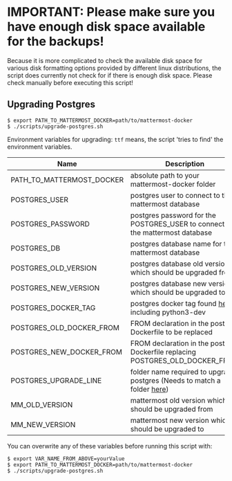 # IMPORTANT: Please make sure you have enough disk space available for the backups!

Because it is more complicated to check the available disk space for various disk formatting options provided by different linux distributions, the script does currently not check for if there is enough disk space.
Please check manually before executing this script!

## Upgrading Postgres

```
$ export PATH_TO_MATTERMOST_DOCKER=path/to/mattermost-docker
$ ./scripts/upgrade-postgres.sh
```

Environment variables for upgrading:
`ttf` means, the script 'tries to find' the environment variables.

| Name                      | Description                                                                                                                  | Type     |   Default   | Required |
| ------------------------- | ---------------------------------------------------------------------------------------------------------------------------- | -------- | :---------: | :------: |
| PATH_TO_MATTERMOST_DOCKER | absolute path to your mattermost-docker folder                                                                               | `string` |     n/a     |   yes    |
| POSTGRES_USER             | postgres user to connect to the mattermost database                                                                          | `string` |     ttf     |   yes    |
| POSTGRES_PASSWORD         | postgres password for the POSTGRES_USER to connect to the mattermost database                                                | `string` |     ttf     |   yes    |
| POSTGRES_DB               | postgres database name for the mattermost database                                                                           | `string` |     ttf     |   yes    |
| POSTGRES_OLD_VERSION      | postgres database old version which should be upgraded from                                                                  | `semver` |     ttf     |   yes    |
| POSTGRES_NEW_VERSION      | postgres database new version which should be upgraded to                                                                    | `semver` |     13      |   yes    |
| POSTGRES_DOCKER_TAG       | postgres docker tag found [here](https://hub.docker.com/_/postgres) including python3-dev                                    | `string` | 13.2-alpine |   yes    |
| POSTGRES_OLD_DOCKER_FROM  | FROM declaration in the postgres Dockerfile to be replaced                                                                   | `string` |     ttf     |   yes    |
| POSTGRES_NEW_DOCKER_FROM  | FROM declaration in the postgres Dockerfile replacing POSTGRES_OLD_DOCKER_FROM                                               | `string` |     ttf     |   yes    |
| POSTGRES_UPGRADE_LINE     | folder name required to upgrade postgres (Needs to match a folder [here](https://github.com/tianon/docker-postgres-upgrade)) | `string` |     ttf     |   yes    |
| MM_OLD_VERSION            | mattermost old version which should be upgraded from                                                                         | `semver` |     ttf     |   yes    |
| MM_NEW_VERSION            | mattermost new version which should be upgraded to                                                                           | `semver` |   5.32.1    |   yes    |

You can overwrite any of these variables before running this script with:

```
$ export VAR_NAME_FROM_ABOVE=yourValue
$ export PATH_TO_MATTERMOST_DOCKER=path/to/mattermost-docker
$ ./scripts/upgrade-postgres.sh
```
